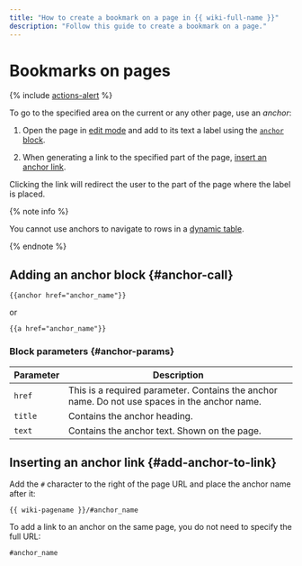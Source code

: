 ```yaml
---
title: "How to create a bookmark on a page in {{ wiki-full-name }}"
description: "Follow this guide to create a bookmark on a page."
---
```


# Bookmarks on pages

{% include [actions-alert](../../_includes/wiki/actions-alert.md) %}

To go to the specified area on the current or any other page, use an *anchor*:

1. Open the page in [edit mode](../old-editor.md) and add to its text a label using the [`anchor` block](#anchor-call).

1. When generating a link to the specified part of the page, [insert an anchor link](#add-anchor-to-link).

Clicking the link will redirect the user to the part of the page where the label is placed.

{% note info %}

You cannot use anchors to navigate to rows in a [dynamic table](../create-grid.md).

{% endnote %}

## Adding an anchor block {#anchor-call}

```
{{anchor href="anchor_name"}}
```
or
```
{{a href="anchor_name"}}
```

### Block parameters {#anchor-params}

| Parameter | Description |
--- | ---
| `href` | This is a required parameter. Contains the anchor name. Do not use spaces in the anchor name. |
| `title` | Contains the anchor heading. |
| `text` | Contains the anchor text. Shown on the page. |


## Inserting an anchor link {#add-anchor-to-link}

Add the `#` character to the right of the page URL and place the anchor name after it:

```
{{ wiki-pagename }}/#anchor_name
```

To add a link to an anchor on the same page, you do not need to specify the full URL:

```
#anchor_name
```
